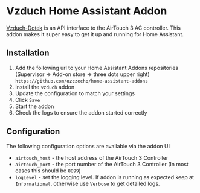 # Vzduch Home Assistant Addon

[Vzduch-Dotek](https://github.com/ozczecho/vzduch-dotek) is an API interface to the AirTouch 3 AC controller. This addon makes it super easy to get it up and running for Home Assistant.

## Installation

1. Add the following url to your Home Assistant Addons repositories (Supervisor -> Add-on store -> three dots upper right) `https://github.com/ozczecho/home-assistant-addons`
2. Install the `vzduch` addon
3. Update the configuration to match your settings
4. Click `Save`
5. Start the addon
6. Check the logs to ensure the addon started correctly


## Configuration

The following configuration options are available via the addon UI

* `airtouch_host` - the host address of the AirTouch 3 Controller
* `airtouch_port` - the port number of the AirTouch 3 Controller (In most cases this should be `8899`)
* `logLevel` - set the logging level. If addon is running as expected keep at `Informational`, otherwise use `Verbose` to get detailed logs.
